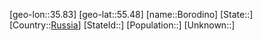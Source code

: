 ﻿---
location: [55.48,35.83]
type: City
tags:
- geo/City


SpocWebEntityId: 29286
isDeleted: false
confidential: public

---
[geo-lon::35.83]
[geo-lat::55.48]
[name::Borodino]
[State::]
[Country::[Russia](geo/Continent/Europe/Russia.md)]
[StateId::]
[Population::]
[Unknown::]

